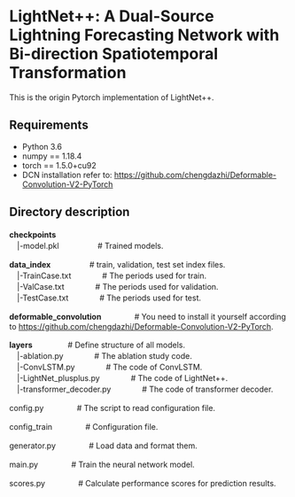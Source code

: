 # **LightNet++: A Dual-Source Lightning Forecasting Network with Bi-direction Spatiotemporal Transformation**

This is the origin Pytorch implementation of LightNet++.

## Requirements

- Python 3.6
- numpy == 1.18.4
- torch == 1.5.0+cu92
- DCN installation refer to:  https://github.com/chengdazhi/Deformable-Convolution-V2-PyTorch



## Directory description
**checkpoints**　　　　　<br>
　|-model.pkl　　　　　\#  Trained models.  <br>

**data_index**　　　　　\# train, validation, test set index files.  <br>
　|-TrainCase.txt　　　　\# The periods used for train.  <br>
　|-ValCase.txt　　　　\# The periods used for validation.  <br>
　|-TestCase.txt　　　　\# The periods used for test.  <br>

**deformable_convolution**	　　　　# You need to install it yourself according to https://github.com/chengdazhi/Deformable-Convolution-V2-PyTorch.  <br>

**layers**           　　　　        \# Define structure of all models.  <br>
　|-ablation.py　　　　\# The ablation study code.   <br>
　|-ConvLSTM.py　　　　\# The code of ConvLSTM.  <br>
　|-LightNet_plusplus.py　　　　\# The code of LightNet++.   <br>
　|-transformer_decoder.py　　　　\# The code of transformer decoder.   <br>

config.py					　　　　# The script to read configuration file.  <br>

config_train				　　　　# Configuration file.  <br>

generator.py				　　　　# Load data and format them.  <br>

main.py						　　　　# Train the neural network model.  <br>

scores.py					　　　　# Calculate performance scores for prediction results.  <br>